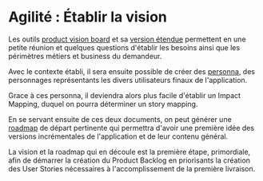 # Agilité : Établir la vision

Les outils [product vision board](./documents/vision/Romans-product-vision-board.pdf) et sa [version étendue](./documents/vision/Romans-Product-Vision-Board-Extended.pdf) permettent en une petite réunion et quelques questions d'établir les besoins ainsi que les périmètres métiers et business du demandeur.

Avec le contexte établi, il sera ensuite possible de créer des [personna](./documents/vision/Romans-persona-template.pdf), des personnages représentants les divers utilisateurs finaux de l'application.

Grace à ces personna, il deviendra alors plus facile d'établir un Impact Mapping, duquel on pourra déterminer un story mapping.

En se servant ensuite de ces deux documents, on peut générer une [roadmap](./documents/planification/Romans-Product_Road_Map.pdf) de départ pertinente qui permettra d'avoir une première idée des versions incrémentales de l'application et de leur contenu général.

La vision et la roadmap qui en découle est la première étape, primordiale, afin de démarrer la création du Product Backlog en priorisants la création des User Stories nécessaires à l'accomplissement de la première livraison.

